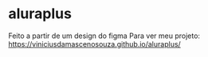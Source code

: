 # aluraplus
Feito a partir de um design do figma
Para ver meu projeto: https://viniciusdamascenosouza.github.io/aluraplus/
